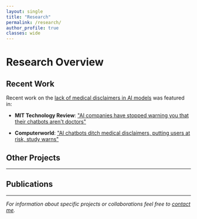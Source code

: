 ```yaml
---
layout: single
title: "Research"
permalink: /research/
author_profile: true
classes: wide
---
```


# Research Overview
## Recent Work

Recent work on the [lack of medical disclaimers in AI models](https://arxiv.org/abs/2507.08030) was featured in:

- **MIT Technology Review**: ["AI companies have stopped warning you that their chatbots aren't doctors"](https://www.technologyreview.com/2025/07/21/1120522/ai-companies-have-stopped-warning-you-that-their-chatbots-arent-doctors/)

- **Computerworld**: ["AI chatbots ditch medical disclaimers, putting users at risk, study warns"](https://www.computerworld.com/article/4026778/ai-chatbots-ditch-medical-disclaimers-putting-users-at-risk-study-warns.html)

## Other Projects

---
## Publications

---

*For information about specific projects or collaborations feel free to [contact me](mailto:sonali3@stanford.edu).*
